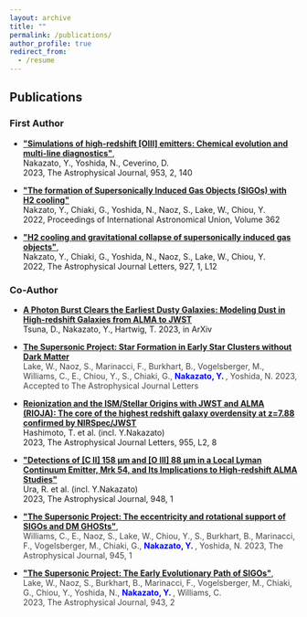 ```yaml
---
layout: archive
title: ""
permalink: /publications/
author_profile: true
redirect_from:
  - /resume
---
```


## Publications
### First Author  
* __["Simulations of high-redshift [OIII] emitters: Chemical evolution and multi-line diagnostics"](https://ui.adsabs.harvard.edu/abs/2023ApJ...953..140N/abstract)__,  
  Nakazato, Y., Yoshida, N., Ceverino, D.  
  2023, The Astrophysical Journal, 953, 2, 140  

* __["The formation of Supersonically Induced Gas Objects (SIGOs) with H2 cooling"](https://ui.adsabs.harvard.edu/abs/2023IAUS..362...45N/abstract)__  
  Nakzato, Y., Chiaki, G., Yoshida, N., Naoz, S., Lake, W., Chiou, Y.    
 2022, Proceedings of International Astronomical Union, Volume 362
 
* __["H2 cooling and gravitational collapse of supersonically induced gas objects"](https://ui.adsabs.harvard.edu/abs/2022ApJ...927L..12N/abstract)__,  
 Nakzato, Y., Chiaki, G., Yoshida, N., Naoz, S., Lake, W., Chiou, Y.    
 2022, The Astrophysical Journal Letters, 927, 1, L12
 
### Co-Author  
* __[A Photon Burst Clears the Earliest Dusty Galaxies: Modeling Dust in High-redshift Galaxies from ALMA to JWST](https://ui.adsabs.harvard.edu/abs/2023arXiv230902415T/abstract)__  
  Tsuna, D., Nakazato, Y., Hartwig, T.
  2023, in ArXiv

* __[The Supersonic Project: Star Formation in Early Star Clusters without Dark Matter](https://ui.adsabs.harvard.edu/abs/2023arXiv230601047L/abstract)__  
  <span style="font-size: 100%; color: #444444;">Lake, W., Naoz, S., Marinacci, F., Burkhart, B., Vogelsberger, M., Williams, C., E.,  Chiou, Y., S., Chiaki, G., </span>
<span style="font-weight:bold;font-size: 100%; color: blue;"> Nakazato, Y. </span>
<span style="font-size: 100%; color: #444444;">, Yoshida, N.
2023, Accepted to The Astrophysical Journal Letters </span>  

* __[Reionization and the ISM/Stellar Origins with JWST and ALMA (RIOJA): The core of the highest redshift galaxy overdensity at z=7.88 confirmed by NIRSpec/JWST](https://ui.adsabs.harvard.edu/abs/2023arXiv230504741H/abstract)__  
 Hashimoto, T. et al. (incl. Y.Nakazato)  
 2023, The Astrophysical Journal Letters, 955, L2, 8  
 
 
* __["Detections of [C II] 158 μm and [O III] 88 μm in a Local Lyman Continuum Emitter, Mrk 54, and Its Implications to High-redshift ALMA Studies"](https://ui.adsabs.harvard.edu/abs/2023ApJ...948....3U/abstract)__  
 Ura, R. et al. (incl. Y.Nakazato)  
 2023, The Astrophysical Journal, 948, 1
 
 
* __["The Supersonic Project: The eccentricity and rotational support of SIGOs and DM GHOSts"](https://ui.adsabs.harvard.edu/abs/2022arXiv221102066W/abstract)__,  
<span style="font-size: 100%; color:#444444;">Williams, C., E., Naoz, S., Lake, W., Chiou, Y., S., Burkhart, B., Marinacci, F., Vogelsberger, M., Chiaki, G., </span>
<span style="font-weight:bold;font-size: 100%; color: blue;"> Nakazato, Y. </span>
<span style="font-size: 100%; color:#444444;">, Yoshida, N.
2023, The Astrophysical Journal, 945, 1 </span>


* __["The Supersonic Project: The Early Evolutionary Path of SIGOs"](https://ui.adsabs.harvard.edu/abs/2022arXiv220805987L/abstract)__,  
<span style="font-size: 100%; color:#444444;"> Lake, W., Naoz, S., Burkhart, B., Marinacci, F., Vogelsberger, M., Chiaki, G., Chiou, Y., Yoshida, N., </span>
<span style="font-weight:bold;font-size: 100%; color: blue;"> Nakazato, Y. </span>
<span style="font-size: 100%; color:#444444;">, Williams, C.  
2023, The Astrophysical Journal, 943, 2 </span>
